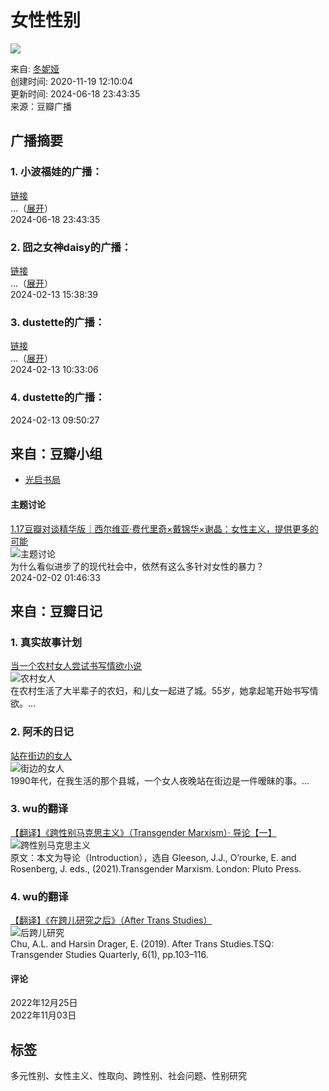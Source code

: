 # 女性性别

![](https://img9.doubanio.com/view/elanor_image/raw/public/Q40Z9R7L.jpg)

来自: [冬妮娅](https://www.douban.com/people/216560658/)  
创建时间: 2020-11-19 12:10:04  
更新时间: 2024-06-18 23:43:35  
来源：豆瓣广播

## 广播摘要

### 1. 小波福娃的广播：
[链接](https://www.douban.com/people/1809547/status/4635756918/?_spm_id=MTgwOTU0Nw)  
...（[展开](javascript:;;)）  
2024-06-18 23:43:35

### 2. 囧之女神daisy的广播：
[链接](https://www.douban.com/people/1742954/status/4513675521/?_spm_id=MTc0Mjk1NA)  
...（[展开](javascript:;;)）  
2024-02-13 15:38:39 

### 3. dustette的广播：
[链接](https://www.douban.com/people/1000437/status/4500331809/?_spm_id=MTAwMDQzNw)  
...（[展开](javascript:;;)）  
2024-02-13 10:33:06 

### 4. dustette的广播：
2024-02-13 09:50:27 

## 来自：豆瓣小组

- [光启书局](https://www.douban.com/people/guangqipress/)

#### 主题讨论
[1.17豆瓣对谈精华版｜西尔维亚·费代里奇×戴锦华×谢晶：女性主义，提供更多的可能](https://www.douban.com/group/topic/299786612/)  
![主题讨论](https://img1.doubanio.com/view/group_topic/large/public/p638389550.jpg)  
为什么看似进步了的现代社会中，依然有这么多针对女性的暴力？  
2024-02-02 01:46:33  

## 来自：豆瓣日记

### 1. 真实故事计划
[当一个农村女人尝试书写情欲小说](https://www.douban.com/note/857713694/)  
![农村女人](https://img3.doubanio.com/view/note/small/public/p96498637.webp)  
在农村生活了大半辈子的农妇，和儿女一起进了城。55岁，她拿起笔开始书写情欲。...

### 2. 阿禾的日记
[站在街边的女人](https://www.douban.com/note/857763138/)  
![街边的女人](https://img3.doubanio.com/view/note/small/public/p87456407.webp)  
1990年代，在我生活的那个县城，一个女人夜晚站在街边是一件暧昧的事。...

### 3. wu的翻译
[【翻译】《跨性别马克思主义》（Transgender Marxism）· 导论【一】](https://www.douban.com/note/810004718/)  
![跨性别马克思主义](https://img3.doubanio.com/view/note/small/public/p83971263.webp)  
原文：本文为导论（Introduction），选自 Gleeson, J.J., O’rourke, E. and Rosenberg, J. eds., (2021).Transgender Marxism. London: Pluto Press.

### 4. wu的翻译
[【翻译】《在跨儿研究之后》（After Trans Studies）](https://www.douban.com/note/822215771/)  
![后跨儿研究](https://img1.doubanio.com/view/note/small/public/p86635468.webp)  
Chu, A.L. and Harsin Drager, E. (2019). After Trans Studies.TSQ: Transgender Studies Quarterly, 6(1), pp.103–116. 

#### 评论
2022年12月25日  
2022年11月03日  

## 标签
多元性别、女性主义、性取向、跨性别、社会问题、性别研究